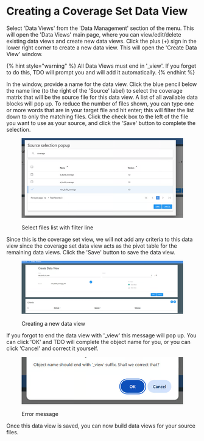 # Creating a Coverage Set Data View

Select 'Data Views' from the 'Data Management' section of the menu.  This will open the 'Data Views' main page, where you can view/edit/delete existing data views and create new data views.  Click the plus (+) sign in the lower right corner to create a new data view.  This will open the 'Create Data View' window. &#x20;

{% hint style="warning" %}
All Data Views must end in '\_view'.  If you forget to do this, TDO will prompt you and will add it automatically.
{% endhint %}

In the window, provide a name for the data view.  Click the blue pencil below the name line (to the right of the 'Source' label) to select the coverage matrix that will be the source file for this data view.  A list of all available data blocks will pop up.  To reduce the number of files shown, you can type one or more words that are in your target file and hit enter; this will filter the list down to only the matching files.  Click the check box to the left of the file you want to use as your source, and click the 'Save' button to complete the selection.

<figure><img src="../../../../../.gitbook/assets/image (14) (1) (1) (1).png" alt=""><figcaption><p>Select files list with filter line </p></figcaption></figure>

Since this is the coverage set view, we will not add any criteria to this data view since the coverage set data view acts as the pivot table for the remaining data views.  Click the 'Save' button to save the data view. &#x20;

<figure><img src="../../../../../.gitbook/assets/image (15) (1) (1) (1).png" alt=""><figcaption><p>Creating a new data view</p></figcaption></figure>

If you forgot to end the data view with '\_view' this message will pop up.  You can click 'OK' and TDO will complete the object name for you, or you can click 'Cancel' and correct it yourself.

<figure><img src="../../../../../.gitbook/assets/image (16) (1) (1) (1).png" alt=""><figcaption><p>Error message</p></figcaption></figure>

Once this data view is saved, you can now build data views for your source files.
